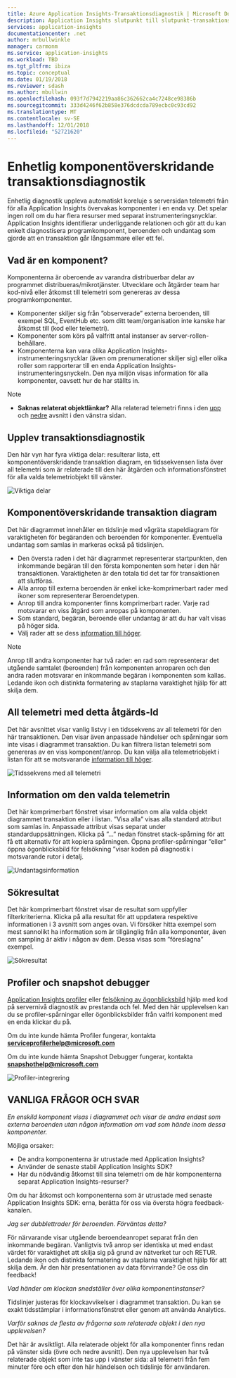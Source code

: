 ```yaml
---
title: Azure Application Insights-Transaktionsdiagnostik | Microsoft Docs
description: Application Insights slutpunkt till slutpunkt-transaktionsdiagnostik
services: application-insights
documentationcenter: .net
author: mrbullwinkle
manager: carmonm
ms.service: application-insights
ms.workload: TBD
ms.tgt_pltfrm: ibiza
ms.topic: conceptual
ms.date: 01/19/2018
ms.reviewer: sdash
ms.author: mbullwin
ms.openlocfilehash: 093f7d7942219aa86c362662ca4c7248ce98386b
ms.sourcegitcommit: 333d4246f62b858e376dcdcda789ecbc0c93cd92
ms.translationtype: MT
ms.contentlocale: sv-SE
ms.lasthandoff: 12/01/2018
ms.locfileid: "52721620"
---
```

# <a name="unified-cross-component-transaction-diagnostics"></a>Enhetlig komponentöverskridande transaktionsdiagnostik

Enhetlig diagnostik uppleva automatiskt koreluje s serversidan telemetri från för alla Application Insights övervakas komponenter i en enda vy. Det spelar ingen roll om du har flera resurser med separat instrumenteringsnycklar. Application Insights identifierar underliggande relationen och gör att du kan enkelt diagnostisera programkomponent, beroenden och undantag som gjorde att en transaktion går långsammare eller ett fel.

## <a name="what-is-a-component"></a>Vad är en komponent?

Komponenterna är oberoende av varandra distribuerbar delar av programmet distribueras/mikrotjänster. Utvecklare och åtgärder team har kod-nivå eller åtkomst till telemetri som genereras av dessa programkomponenter.

* Komponenter skiljer sig från ”observerade” externa beroenden, till exempel SQL, EventHub etc. som ditt team/organisation inte kanske har åtkomst till (kod eller telemetri).
* Komponenter som körs på valfritt antal instanser av server-rollen-behållare.
* Komponenterna kan vara olika Application Insights-instrumenteringsnycklar (även om prenumerationer skiljer sig) eller olika roller som rapporterar till en enda Application Insights-instrumenteringsnyckeln. Den nya miljön visas information för alla komponenter, oavsett hur de har ställts in.

> [!NOTE]
> * **Saknas relaterat objektlänkar?** Alla relaterad telemetri finns i den [upp](#cross-component-transaction-chart) och [nedre](#all-telemetry-with-this-Operation-Id) avsnitt i den vänstra sidan. 

## <a name="transaction-diagnostics-experience"></a>Upplev transaktionsdiagnostik
Den här vyn har fyra viktiga delar: resulterar lista, ett komponentöverskridande transaktion diagram, en tidssekvensen lista över all telemetri som är relaterade till den här åtgärden och informationsfönstret för alla valda telemetriobjekt till vänster.

![Viktiga delar](media/app-insights-transaction-diagnostics/4partsCrossComponent.png)

## <a name="cross-component-transaction-chart"></a>Komponentöverskridande transaktion diagram

Det här diagrammet innehåller en tidslinje med vågräta stapeldiagram för varaktigheten för begäranden och beroenden för komponenter. Eventuella undantag som samlas in markeras också på tidslinjen.

* Den översta raden i det här diagrammet representerar startpunkten, den inkommande begäran till den första komponenten som heter i den här transaktionen. Varaktigheten är den totala tid det tar för transaktionen att slutföras.
* Alla anrop till externa beroenden är enkel icke-komprimerbart rader med ikoner som representerar Beroendetypen.
* Anrop till andra komponenter finns komprimerbart rader. Varje rad motsvarar en viss åtgärd som anropas på komponenten.
* Som standard, begäran, beroende eller undantag är att du har valt visas på höger sida.
* Välj rader att se dess [information till höger](#details-of-the-selected-telemetry). 

> [!NOTE]
Anrop till andra komponenter har två rader: en rad som representerar det utgående samtalet (beroenden) från komponenten anroparen och den andra raden motsvarar en inkommande begäran i komponenten som kallas. Ledande ikon och distinkta formatering av staplarna varaktighet hjälp för att skilja dem.

## <a name="all-telemetry-with-this-operation-id"></a>All telemetri med detta åtgärds-Id

Det här avsnittet visar vanlig listvy i en tidssekvens av all telemetri för den här transaktionen. Den visar även anpassade händelser och spårningar som inte visas i diagrammet transaktion. Du kan filtrera listan telemetri som genereras av en viss komponent/anrop. Du kan välja alla telemetriobjekt i listan för att se motsvarande [information till höger](#details-of-the-selected-telemetry).

![Tidssekvens med all telemetri](media/app-insights-transaction-diagnostics/allTelemetryDrawerOpened.png)

## <a name="details-of-the-selected-telemetry"></a>Information om den valda telemetrin

Det här komprimerbart fönstret visar information om alla valda objekt diagrammet transaktion eller i listan. ”Visa alla” visas alla standard attribut som samlas in. Anpassade attribut visas separat under standarduppsättningen. Klicka på ”...” nedan fönstret stack-spårning för att få ett alternativ för att kopiera spårningen. Öppna profiler-spårningar ”eller” öppna ögonblicksbild för felsökning ”visar koden på diagnostik i motsvarande rutor i detalj.

![Undantagsinformation](media/app-insights-transaction-diagnostics/exceptiondetail.png)

## <a name="search-results"></a>Sökresultat

Det här komprimerbart fönstret visar de resultat som uppfyller filterkriterierna. Klicka på alla resultat för att uppdatera respektive informationen i 3 avsnitt som anges ovan. Vi försöker hitta exempel som mest sannolikt ha information som är tillgänglig från alla komponenter, även om sampling är aktiv i någon av dem. Dessa visas som ”föreslagna” exempel.

![Sökresultat](media/app-insights-transaction-diagnostics/searchResults.png)

## <a name="profiler-and-snapshot-debugger"></a>Profiler och snapshot debugger

[Application Insights profiler](app-insights-profiler.md) eller [felsökning av ögonblicksbild](app-insights-snapshot-debugger.md) hjälp med kod på servernivå diagnostik av prestanda och fel. Med den här upplevelsen kan du se profiler-spårningar eller ögonblicksbilder från valfri komponent med en enda klickar du på.

Om du inte kunde hämta Profiler fungerar, kontakta **serviceprofilerhelp@microsoft.com**

Om du inte kunde hämta Snapshot Debugger fungerar, kontakta **snapshothelp@microsoft.com**

![Profiler-integrering](media/app-insights-transaction-diagnostics/profilerTraces.png)

## <a name="faq"></a>VANLIGA FRÅGOR OCH SVAR

*En enskild komponent visas i diagrammet och visar de andra endast som externa beroenden utan någon information om vad som hände inom dessa komponenter.*

Möjliga orsaker:

* De andra komponenterna är utrustade med Application Insights?
* Använder de senaste stabil Application Insights SDK?
* Har du nödvändig åtkomst till sina telemetri om de här komponenterna separat Application Insights-resurser?

Om du har åtkomst och komponenterna som är utrustade med senaste Application Insights SDK: erna, berätta för oss via översta högra feedback-kanalen.

*Jag ser dubblettrader för beroenden. Förväntas detta?*

För närvarande visar utgående beroendeanropet separat från den inkommande begäran. Vanligtvis två anrop ser identiska ut med endast värdet för varaktighet att skilja sig på grund av nätverket tur och RETUR. Ledande ikon och distinkta formatering av staplarna varaktighet hjälp för att skilja dem. Är den här presentationen av data förvirrande? Ge oss din feedback!

*Vad händer om klockan snedställer över olika komponentinstanser?*

Tidslinjer justeras för klockavvikelser i diagrammet transaktion. Du kan se exakt tidsstämplar i informationsfönstret eller genom att använda Analytics.

*Varför saknas de flesta av frågorna som relaterade objekt i den nya upplevelsen?*

Det här är avsiktligt. Alla relaterade objekt för alla komponenter finns redan på vänster sida (övre och nedre avsnitt). Den nya upplevelsen har två relaterade objekt som inte tas upp i vänster sida: all telemetri från fem minuter före och efter den här händelsen och tidslinje för användaren.
